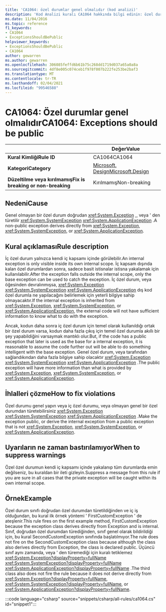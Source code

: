 ```yaml
---
title: 'CA1064: özel durumlar genel olmalıdır (kod analizi)'
description: 'Kod Analizi kuralı CA1064 hakkında bilgi edinin: özel durumlar genel olmalıdır'
ms.date: 11/04/2016
ms.topic: reference
f1_keywords:
- CA1064
- ExceptionsShouldBePublic
helpviewer_keywords:
- ExceptionsShouldBePublic
- CA1064
author: gewarren
ms.author: gewarren
ms.openlocfilehash: 306085feffd6b61b75c268dd1719d037a65a0a8a
ms.sourcegitcommit: 4df8e005c074ceb1f978f007b222fe253be2baf3
ms.translationtype: MT
ms.contentlocale: tr-TR
ms.lasthandoff: 02/04/2021
ms.locfileid: "99546588"
---
```

# <a name="ca1064-exceptions-should-be-public"></a><span data-ttu-id="5b9d8-103">CA1064: Özel durumlar genel olmalıdır</span><span class="sxs-lookup"><span data-stu-id="5b9d8-103">CA1064: Exceptions should be public</span></span>

| | <span data-ttu-id="5b9d8-104">Değer</span><span class="sxs-lookup"><span data-stu-id="5b9d8-104">Value</span></span> |
|-|-|
| <span data-ttu-id="5b9d8-105">**Kural Kimliği**</span><span class="sxs-lookup"><span data-stu-id="5b9d8-105">**Rule ID**</span></span> |<span data-ttu-id="5b9d8-106">CA1064</span><span class="sxs-lookup"><span data-stu-id="5b9d8-106">CA1064</span></span>|
| <span data-ttu-id="5b9d8-107">**Kategori**</span><span class="sxs-lookup"><span data-stu-id="5b9d8-107">**Category**</span></span> |[<span data-ttu-id="5b9d8-108">Microsoft. Design</span><span class="sxs-lookup"><span data-stu-id="5b9d8-108">Microsoft.Design</span></span>](design-warnings.md)|
| <span data-ttu-id="5b9d8-109">**Düzeltilme veya kırılmamış**</span><span class="sxs-lookup"><span data-stu-id="5b9d8-109">**Fix is breaking or non-breaking**</span></span> |<span data-ttu-id="5b9d8-110">Kırılmamış</span><span class="sxs-lookup"><span data-stu-id="5b9d8-110">Non-breaking</span></span>|

## <a name="cause"></a><span data-ttu-id="5b9d8-111">Nedeni</span><span class="sxs-lookup"><span data-stu-id="5b9d8-111">Cause</span></span>

<span data-ttu-id="5b9d8-112">Genel olmayan bir özel durum doğrudan <xref:System.Exception> ,, veya ' den türetilir <xref:System.SystemException> <xref:System.ApplicationException> .</span><span class="sxs-lookup"><span data-stu-id="5b9d8-112">A non-public exception derives directly from <xref:System.Exception>, <xref:System.SystemException>, or <xref:System.ApplicationException>.</span></span>

## <a name="rule-description"></a><span data-ttu-id="5b9d8-113">Kural açıklaması</span><span class="sxs-lookup"><span data-stu-id="5b9d8-113">Rule description</span></span>

<span data-ttu-id="5b9d8-114">İç özel durum yalnızca kendi iç kapsamı içinde görülebilir.</span><span class="sxs-lookup"><span data-stu-id="5b9d8-114">An internal exception is only visible inside its own internal scope.</span></span> <span data-ttu-id="5b9d8-115">İç kapsam dışında kalan özel durumlardan sonra, sadece basit istisnalar istisna yakalamak için kullanılabilir.</span><span class="sxs-lookup"><span data-stu-id="5b9d8-115">After the exception falls outside the internal scope, only the base exception can be used to catch the exception.</span></span> <span data-ttu-id="5b9d8-116">İç özel durum, veya öğesinden devralınmışsa, <xref:System.Exception> <xref:System.SystemException> <xref:System.ApplicationException> dış kod özel durumla ne yapılacağını belirlemek için yeterli bilgiye sahip olmayacaktır.</span><span class="sxs-lookup"><span data-stu-id="5b9d8-116">If the internal exception is inherited from <xref:System.Exception>, <xref:System.SystemException>, or <xref:System.ApplicationException>, the external code will not have sufficient information to know what to do with the exception.</span></span>

<span data-ttu-id="5b9d8-117">Ancak, kodun daha sonra iç özel durum için temel olarak kullanıldığı ortak bir özel durum varsa, kodun daha fazla çıkış için temel özel durumla akıllı bir şey yapabildiğini varsaymak mantıklı olur.</span><span class="sxs-lookup"><span data-stu-id="5b9d8-117">But, if the code has a public exception that later is used as the base for a internal exception, it is reasonable to assume the code further out will be able to do something intelligent with the base exception.</span></span> <span data-ttu-id="5b9d8-118">Genel özel durum, veya tarafından sağlandıkından daha fazla bilgiye sahip olacaktır <xref:System.Exception> <xref:System.SystemException> <xref:System.ApplicationException> .</span><span class="sxs-lookup"><span data-stu-id="5b9d8-118">The public exception will have more information than what is provided by <xref:System.Exception>, <xref:System.SystemException>, or <xref:System.ApplicationException>.</span></span>

## <a name="how-to-fix-violations"></a><span data-ttu-id="5b9d8-119">İhlalleri çözme</span><span class="sxs-lookup"><span data-stu-id="5b9d8-119">How to fix violations</span></span>

<span data-ttu-id="5b9d8-120">Özel durumu genel yapın veya iç özel durumu, veya olmayan genel bir özel durumdan türetebilirsiniz <xref:System.Exception> <xref:System.SystemException> <xref:System.ApplicationException> .</span><span class="sxs-lookup"><span data-stu-id="5b9d8-120">Make the exception public, or derive the internal exception from a public exception that is not <xref:System.Exception>, <xref:System.SystemException>, or <xref:System.ApplicationException>.</span></span>

## <a name="when-to-suppress-warnings"></a><span data-ttu-id="5b9d8-121">Uyarıların ne zaman bastırılamıyor</span><span class="sxs-lookup"><span data-stu-id="5b9d8-121">When to suppress warnings</span></span>

<span data-ttu-id="5b9d8-122">Özel özel durumun kendi iç kapsamı içinde yakalanıp tüm durumlarda emin değilseniz, bu kuraldan bir ileti gizleyin.</span><span class="sxs-lookup"><span data-stu-id="5b9d8-122">Suppress a message from this rule if you are sure in all cases that the private exception will be caught within its own internal scope.</span></span>

## <a name="example"></a><span data-ttu-id="5b9d8-123">Örnek</span><span class="sxs-lookup"><span data-stu-id="5b9d8-123">Example</span></span>

<span data-ttu-id="5b9d8-124">Özel durum sınıfı doğrudan özel durumdan türetildiğinden ve iç iş olduğundan, bu kural ilk örnek yöntemi ' FirstCustomException ' de ateşlenir.</span><span class="sxs-lookup"><span data-stu-id="5b9d8-124">This rule fires on the first example method, FirstCustomException because the exception class derives directly from Exception and is internal.</span></span> <span data-ttu-id="5b9d8-125">Sınıf, doğrudan özel durumdan türediğinden, sınıf genel olarak bildirildiği için, bu kural SecondCustomException sınıfında başlatılmıyor.</span><span class="sxs-lookup"><span data-stu-id="5b9d8-125">The rule does not fire on the SecondCustomException class because although the class also derives directly from Exception, the class is declared public.</span></span> <span data-ttu-id="5b9d8-126">Üçüncü sınıf aynı zamanda, veya ' den türemediği için kuralı tetiklemez <xref:System.Exception?displayProperty=fullName> <xref:System.SystemException?displayProperty=fullName> <xref:System.ApplicationException?displayProperty=fullName> .</span><span class="sxs-lookup"><span data-stu-id="5b9d8-126">The third class also does not fire the rule because it does not derive directly from <xref:System.Exception?displayProperty=fullName>, <xref:System.SystemException?displayProperty=fullName>, or <xref:System.ApplicationException?displayProperty=fullName>.</span></span>

:::code language="csharp" source="snippets/csharp/all-rules/ca1064.cs" id="snippet1":::
